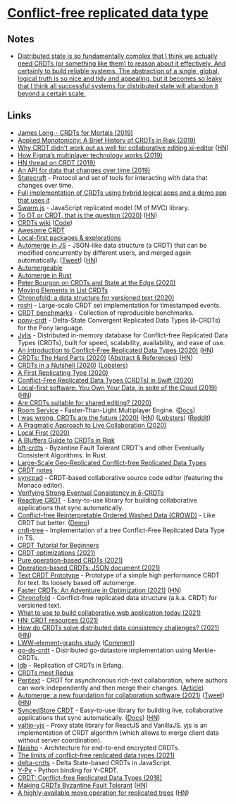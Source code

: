 # [Conflict-free replicated data type](https://en.wikipedia.org/wiki/Conflict-free_replicated_data_type)

## Notes

- [Distributed state is so fundamentally complex that I think we actually need CRDTs (or something like them) to reason about it effectively. And certainly to build reliable systems. The abstraction of a single, global, logical truth is so nice and tidy and appealing, but it becomes so leaky that I think all successful systems for distributed state will abandon it beyond a certain scale.](https://lobste.rs/s/9fufgr/i_was_wrong_crdts_are_future)

## Links

- [James Long - CRDTs for Mortals (2019)](https://www.dotconferences.com/2019/12/james-long-crdts-for-mortals)
- [Applied Monotonicity: A Brief History of CRDTs in Riak (2019)](http://christophermeiklejohn.com/erlang/lasp/2019/03/08/monotonicity.html)
- [Why CRDT didn't work out as well for collaborative editing xi-editor](https://github.com/xi-editor/xi-editor/issues/1187#issuecomment-491473599) ([HN](https://news.ycombinator.com/item?id=19886883))
- [How Figma’s multiplayer technology works (2019)](https://www.figma.com/blog/how-figmas-multiplayer-technology-works/)
- [HN thread on CRDT (2019)](https://news.ycombinator.com/item?id=21464189)
- [An API for data that changes over time (2019)](https://josephg.com/blog/api-for-changes/)
- [Statecraft](https://github.com/josephg/statecraft) - Protocol and set of tools for interacting with data that changes over time.
- [Full implementation of CRDTs using hybrid logical apps and a demo app that uses it](https://github.com/jlongster/crdt-example-app)
- [Swarm.js](https://github.com/gritzko/swarm) - JavaScript replicated model (M of MVC) library.
- [To OT or CRDT, that is the question (2020)](https://www.tiny.cloud/blog/real-time-collaboration-ot-vs-crdt/) ([HN](https://news.ycombinator.com/item?id=22039950))
- [CRDTs wiki](https://crdt.tech/) ([Code](https://github.com/ept/crdt-website))
- [Awesome CRDT](https://github.com/alangibson/awesome-crdt)
- [Local-first packages & explorations](https://github.com/jaredly/local-first)
- [Automerge in JS](https://github.com/automerge/automerge) - JSON-like data structure (a CRDT) that can be modified concurrently by different users, and merged again automatically. ([Tweet](https://twitter.com/steveruizok/status/1421865156724805639)) ([HN](https://news.ycombinator.com/item?id=30412550))
- [Automergeable](https://github.com/jeffa5/automergeable)
- [Automerge in Rust](https://github.com/alexjg/automerge-rs)
- [Peter Bourgon on CRDTs and State at the Edge (2020)](https://overcast.fm/+GdnXKIjWQ)
- [Moving Elements in List CRDTs](https://martin.kleppmann.com/papers/list-move-papoc20.pdf)
- [Chronofold: a data structure for versioned text (2020)](https://arxiv.org/abs/2002.09511v4)
- [roshi](https://github.com/soundcloud/roshi) - Large-scale CRDT set implementation for timestamped events.
- [CRDT benchmarks](https://github.com/dmonad/crdt-benchmarks) - Collection of reproducible benchmarks.
- [pony-crdt](https://github.com/jemc/pony-crdt) - Delta-State Convergent Replicated Data Types (ẟ-CRDTs) for the Pony language.
- [Jylis](https://github.com/jemc/jylis) - Distributed in-memory database for Conflict-free Replicated Data Types (CRDTs), built for speed, scalability, availability, and ease of use.
- [An introduction to Conflict-Free Replicated Data Types (2020)](https://lars.hupel.info/topics/crdt/01-intro) ([HN](https://news.ycombinator.com/item?id=23737639))
- [CRDTs: The Hard Parts (2020)](https://www.youtube.com/watch?v=x7drE24geUw) ([Abstract & References](https://martin.kleppmann.com/2020/07/06/crdt-hard-parts-hydra.html)) ([HN](https://news.ycombinator.com/item?id=23802208))
- [CRDTs in a Nutshell (2020)](https://amattn.com/p/riaks_two_contentions_and_crdts.html) ([Lobsters](https://lobste.rs/s/ipbe60/crdts_nutshell))
- [A First Replicating Type (2020)](https://appdecentral.com/2020/07/22/a-first-replicating-type/)
- [Conflict-Free Replicated Data Types (CRDTs) in Swift (2020)](https://appdecentral.com/2020/07/12/conflict-free-replicated-data-types-crdts-in-swift/)
- [Local-first software: You Own Your Data, in spite of the Cloud (2019)](https://www.inkandswitch.com/media/local-first/local-first.pdf) ([HN](https://news.ycombinator.com/item?id=24027663))
- [Are CRDTs suitable for shared editing? (2020)](https://blog.kevinjahns.de/are-crdts-suitable-for-shared-editing/)
- [Room Service](https://www.roomservice.dev/) - Faster-Than-Light Multiplayer Engine. ([Docs](https://www.roomservice.dev/docs))
- [I was wrong. CRDTs are the future (2020)](https://josephg.com/blog/crdts-are-the-future/) ([HN](https://news.ycombinator.com/item?id=24617542)) ([Lobsters](https://lobste.rs/s/9fufgr/i_was_wrong_crdts_are_future)) ([Reddit](https://www.reddit.com/r/rust/comments/j1hb3a/i_was_wrong_crdts_are_the_future/))
- [A Pragmatic Approach to Live Collaboration (2020)](https://hex.tech/blog/a-pragmatic-approach-to-live-collaboration)
- [Local First (2020)](https://brandur.org/nanoglyphs/014-local-first)
- [A Bluffers Guide to CRDTs in Riak](https://gist.github.com/russelldb/f92f44bdfb619e089a4d)
- [bft-crdts](https://github.com/davidrusu/bft-crdts) - Byzantine Fault Tolerant CRDT's and other Eventually Consistent Algorithms. In Rust.
- [Large-Scale Geo-Replicated Conflict-free Replicated Data Types](https://www.gsd.inesc-id.pt/~ler/reports/carlosbartolomeu-midterm.pdf)
- [CRDT notes](https://github.com/pfrazee/crdt_notes)
- [syncpad](https://github.com/Nishimura-Katsuo/syncpad) - CRDT-based collaborative source code editor (featuring the Monaco editor).
- [Verifying Strong Eventual Consistency in δ-CRDTs](https://github.com/ttaylorr/thesis)
- [Reactive CRDT](https://github.com/YousefED/reactive-crdt) - Easy-to-use library for building collaborative applications that sync automatically.
- [Conflict-free Reinterpretable Ordered Washed Data (CROWD)](https://github.com/hyoo-ru/crowd.hyoo.ru) - Like CRDT but better. ([Demo](https://crowd.hyoo.ru/))
- [crdt-tree](https://github.com/codesandbox/crdt-tree) - Implementation of a tree Conflict-Free Replicated Data Type in TS.
- [CRDT Tutorial for Beginners](https://github.com/ljwagerfield/crdt)
- [CRDT optimizations (2021)](https://bartoszsypytkowski.com/crdt-optimizations/)
- [Pure operation-based CRDTs (2021)](https://bartoszsypytkowski.com/pure-operation-based-crdts/)
- [Operation-based CRDTs: JSON document (2021)](https://bartoszsypytkowski.com/operation-based-crdts-json-document/)
- [Text CRDT Prototype](https://github.com/josephg/text-crdt-rust) - Prototype of a simple high performance CRDT for text. Its loosely based off automerge.
- [Faster CRDTs: An Adventure in Optimization (2021)](https://josephg.com/blog/crdts-go-brrr/) ([HN](https://news.ycombinator.com/item?id=28017204))
- [Chronofold](https://github.com/dkellner/chronofold) - Conflict-free replicated data structure (a.k.a. CRDT) for versioned text.
- [What to use to build collaborative web application today (2021)](https://twitter.com/tmcw/status/1433436431658196997)
- [HN: CRDT resources (2021)](https://news.ycombinator.com/item?id=28998767)
- [How do CRDTs solve distributed data consistency challenges? (2021)](https://ably.com/blog/crdts-distributed-data-consistency-challenges) ([HN](https://news.ycombinator.com/item?id=29025724))
- [LWW-element-graphs study](https://github.com/agravier/crdt-study) ([Comment](https://news.ycombinator.com/item?id=29026978))
- [go-ds-crdt](https://github.com/ipfs/go-ds-crdt) - Distributed go-datastore implementation using Merkle-CRDTs.
- [ldb](https://github.com/vitorenesduarte/ldb) - Replication of CRDTs in Erlang.
- [CRDTs meet Redux](https://github.com/HerbCaudill/crdx)
- [Peritext](https://github.com/inkandswitch/peritext) - CRDT for asynchronous rich-text collaboration, where authors can work independently and then merge their changes. ([Article](https://www.inkandswitch.com/peritext/))
- [Automerge: a new foundation for collaboration software (2021)](https://www.youtube.com/watch?v=Qytg0Ibet2E) ([Tweet](https://twitter.com/martinkl/status/1465013736167833601)) ([HN](https://news.ycombinator.com/item?id=29501465))
- [SyncedStore CRDT](https://github.com/yousefed/SyncedStore) - Easy-to-use library for building live, collaborative applications that sync automatically. ([Docs](https://syncedstore.org/docs/)) ([HN](https://news.ycombinator.com/item?id=29483913))
- [valtio-yjs](https://github.com/dai-shi/valtio-yjs) - Proxy state library for ReactJS and VanillaJS. yjs is an implementation of CRDT algorithm (which allows to merge client data without server coordination).
- [Naisho](https://github.com/SerenityNotes/naisho) - Architecture for end-to-end encrypted CRDTs.
- [The limits of conflict-free replicated data types (2021)](http://pepijndevos.nl/2021/12/18/the-limits-of-conflict-free-replicated-data-types.html)
- [delta-crdts](https://github.com/peer-base/js-delta-crdts) - Delta State-based CRDTs in JavaScript.
- [Y-Py](https://github.com/y-crdt/ypy) - Python binding for Y-CRDT.
- [CRDT: Conflict-free Replicated Data Types (2018)](https://medium.com/@amberovsky/crdt-conflict-free-replicated-data-types-b4bfc8459d26)
- [Making CRDTs Byzantine Fault Tolerant](https://martin.kleppmann.com/papers/bft-crdt-papoc22.pdf) ([HN](https://news.ycombinator.com/item?id=30560573))
- [A highly-available move operation for replicated trees](https://martin.kleppmann.com/papers/move-op.pdf) ([HN](https://news.ycombinator.com/item?id=30811072))